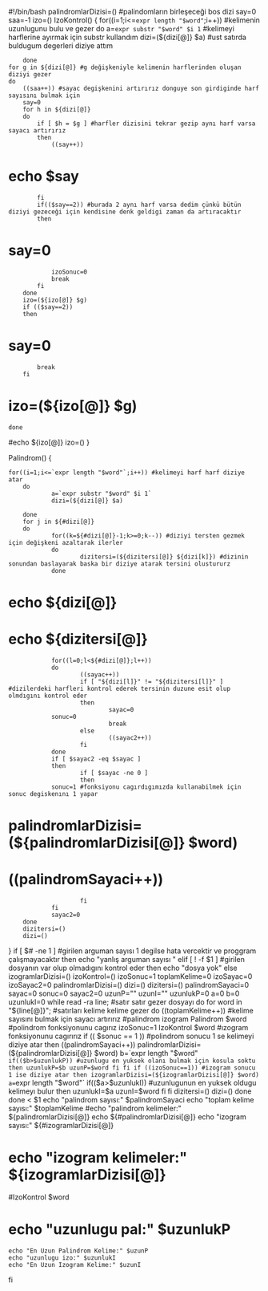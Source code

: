 #!/bin/bash
palindromlarDizisi=() #palindomların birleşeceği bos dizi
say=0
saa=-1
izo=()
IzoKontrol()
{
	for((i=1;i<=`expr length "$word"`;i++)) #kelimenin uzunlugunu bulu ve gezer
        do
                a=`expr substr "$word" $i 1` #kelimeyi harflerine ayırmak için substr kullandım
                dizi=(${dizi[@]} $a) #ust satırda buldugum degerleri diziye attım

        done
	for g in ${dizi[@]} #g değişkeniyle kelimenin harflerinden oluşan diziyi gezer
	do
		((saa++)) #sayac degişkenini artırırız donguye son girdiginde harf sayısını bulmak için
		say=0
		for h in ${dizi[@]}
		do
			if [ $h = $g ] #harfler dizisini tekrar gezip aynı harf varsa sayacı artırırız
			then
				((say++))
#				echo $say
			fi
			if(($say==2)) #burada 2 aynı harf varsa dedim çünkü bütün diziyi gezeceği için kendisine denk geldigi zaman da artıracaktır
			then
#				say=0
				izoSonuc=0
				break
			fi
		done
		izo=(${izo[@]} $g) 
		if (($say==2))
		then
#			say=0
			break
		fi

#		izo=(${izo[@]} $g)
	done
#echo ${izo[@]}
izo=()
}

Palindrom()
{

	for((i=1;i<=`expr length "$word"`;i++)) #kelimeyi harf harf diziye atar
        do
                a=`expr substr "$word" $i 1`
                dizi=(${dizi[@]} $a)

        done
        for j in ${#dizi[@]}
        do
                for((k=${#dizi[@]}-1;k>=0;k--)) #diziyi tersten gezmek için değişkeni azaltarak ilerler
                do
                        dizitersi=(${dizitersi[@]} ${dizi[k]}) #dizinin sonundan baslayarak baska bir diziye atarak tersini olustururz
                done
#                echo ${dizi[@]}
#                echo ${dizitersi[@]}
                for((l=0;l<${#dizi[@]};l++))
                do
                        ((sayac++))
                        if [ "${dizi[l]}" != "${dizitersi[l]}" ] #dizilerdeki harfleri kontrol ederek tersinin duzune esit olup olmdıgını kontrol eder
                        then
                                sayac=0
				sonuc=0
                                break
                        else
                                ((sayac2++))
                        fi
                done
                if [ $sayac2 -eq $sayac ] 
                then
                        if [ $sayac -ne 0 ]
                        then
				sonuc=1 #fonksiyonu cagırdıgımızda kullanabilmek için sonuc degiskenını 1 yapar
#				palindromlarDizisi=(${palindromlarDizisi[@]} $word)
#                                ((palindromSayaci++))
                        fi
                fi
                sayac2=0
        done
        dizitersi=()
        dizi=()
}
if [ $# -ne 1 ] #girilen arguman sayısı 1 degilse hata vercektir ve proggram çalışmayacaktır
then
	echo "yanlış arguman sayısı "
elif [ ! -f $1 ] #girilen dosyanın var olup olmadıgını kontrol eder
then
	echo "dosya yok"
else
	izogramlarDizisi=()
	izoKontrol=()
	izoSonuc=1
	toplamKelime=0
	izoSayac=0
	izoSayac2=0
	palindromlarDizisi=()
	dizi=()
	dizitersi=()
	palindromSayaci=0
	sayac=0
	sonuc=0
	sayac2=0
	uzunP=""
	uzunI=""
	uzunlukP=0
	a=0
	b=0
	uzunlukI=0
	while read -ra line; #satır satır gezer dosyayı
	do
    		for word in "${line[@]}"; #satırları kelime kelime gezer
    		do
        		((toplamKelime++)) #kelime sayısını bulmak için sayacı artırırız
#palindrom izogram
			Palindrom $word #polindrom fonksiyonunu cagırız
			izoSonuc=1
			IzoKontrol $word #ızogram fonksiyonunu cagırırız
			if (( $sonuc == 1 )) #polindrom sonucu 1 se kelimeyi diziye atar
			then
				((palindromSayaci++))
				palindromlarDizisi=(${palindromlarDizisi[@]} $word)
				b=`expr length "$word"`
				if(($b>$uzunlukP)) #uzunlugu en yuksek olanı bulmak için kosula soktu
				then
					uzunlukP=$b
					uzunP=$word
				fi
			fi
			if ((izoSonuc==1)) #izogram sonucu 1 ise diziye atar
			then
				izogramlarDizisi=(${izogramlarDizisi[@]} $word) 
				a=`expr length "$word"`
                		if(($a>$uzunlukI)) #uzunlugunun en yuksek oldugu kelimeyı bulur
                		then
                        		uzunlukI=$a
                        		uzunI=$word
                		fi
			fi
			dizitersi=()
        		dizi=()
     		done
	done < $1
	echo "palindrom sayısı:" $palindromSayaci
	echo "toplam kelime sayısı:" $toplamKelime
	#echo "palindrom kelimeler:" ${palindromlarDizisi[@]}
	echo ${#palindromlarDizisi[@]}
	echo "izogram sayısı:" ${#izogramlarDizisi[@]}
#	echo "izogram kelimeler:" ${izogramlarDizisi[@]}
#IzoKontrol $word
#	echo "uzunlugu pal:" $uzunlukP
	echo "En Uzun Palindrom Kelime:" $uzunP
	echo "uzunlugu izo:" $uzunlukI
	echo "En Uzun Izogram Kelime:" $uzunI
fi
